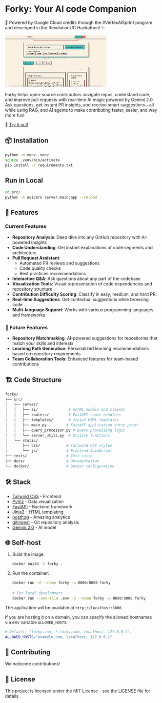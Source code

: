 # Forky: Your AI code Companion

🌟 Powered by Google Cloud credits through the #VertexAISprint program and developed in the RevolutionUC Hackathon! ✨

[![Forky main page](./docs/frontpage.gif)](https://forky-364607428894.us-central1.run.app/)

Forky helps open-source contributors navigate repos, understand code, and improve pull requests with real-time AI magic powered by Gemini 2.0. Ask questions, get instant PR insights, and receive smart suggestions—all while using RAG, and AI agents to make contributing faster, easier, and way more fun!

🚀 [Try it out!](https://forky-364607428894.us-central1.run.app/)

## 📦 Installation

```bash
python -m venv .venv
source .venv/bin/activate
pip install -r requirements.txt
```

## Run in Local

```bash
cd src/
python -m uvicorn server.main:app --reload
```

## 🚀 Features

### Current Features

- **Repository Analysis**: Deep dive into any GitHub repository with AI-powered insights
- **Code Understanding**: Get instant explanations of code segments and architecture
- **Pull Request Assistant**:
  - Automated PR reviews and suggestions
  - Code quality checks
  - Best practices recommendations
- **Interactive Q&A**: Ask questions about any part of the codebase
- **Visualization Tools**: Visual representation of code dependencies and repository structure
- **Contribution Difficulty Scoring**: Classify in easy, medium, and hard PR.
- **Real-time Suggestions**: Get contextual suggestions while browsing code
- **Multi-language Support**: Works with various programming languages and frameworks

### 🔮 Future Features

- **Repository Matchmaking**: AI-powered suggestions for repositories that match your skills and interests
- **Learning Path Generation**: Personalized learning recommendations based on repository requirements
- **Team Collaboration Tools**: Enhanced features for team-based contributions

## 🏗️ Code Structure

```bash
forky/
├── src/
│   ├── server/
│   │   ├── ai/              # AI/ML models and clients
│   │   ├── routers/         # FastAPI route handlers
│   │   ├── templates/       # Jinja2 HTML templates
│   │   ├── main.py         # FastAPI application entry point
│   │   ├── query_processor.py # Query processing logic
│   │   └── server_utils.py  # Utility functions
│   └── static/
│       ├── css/            # Tailwind CSS styles
│       └── js/             # Frontend JavaScript
├── tests/                  # Test suite
├── docs/                   # Documentation
└── docker/                 # Docker configuration
```

## 🛠️ Stack

- [Tailwind CSS](https://tailwindcss.com) - Frontend
- [PyViz](https://pyviz.org) - Data visualization
- [FastAPI](https://github.com/fastapi/fastapi) - Backend framework
- [Jinja2](https://jinja.palletsprojects.com) - HTML templating
- [posthog](https://github.com/PostHog/posthog) - Amazing analytics
- [gitingest](https://github.com/cyclotruc/gitingest) - Git repository analysis
- [Gemini 2.0](https://cloud.google.com/vertex-ai/docs/generative-ai/model-reference/gemini) - AI model

## 🌐 Self-host

1. Build the image:

   ```bash
   docker build -t forky .
   ```

2. Run the container:

   ```bash
   docker run -d --name forky -p 8000:8000 forky

   # For local development
   docker run --env-file .env -d --name forky -p 8000:8000 forky
   ```

The application will be available at `http://localhost:8000`.

If you are hosting it on a domain, you can specify the allowed hostnames via env variable `ALLOWED_HOSTS`.

   ```bash
   # Default: "forky.com, *.forky.com, localhost, 127.0.0.1".
   ALLOWED_HOSTS="example.com, localhost, 127.0.0.1"
   ```

## 🤝 Contributing

We welcome contributions!

## 📄 License

This project is licensed under the MIT License - see the [LICENSE](LICENSE) file for details.
